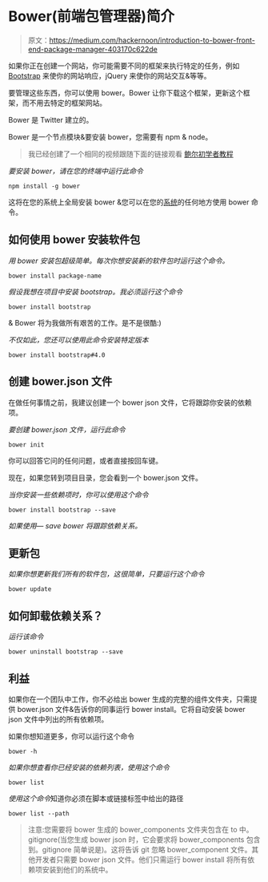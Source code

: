 # Bower(前端包管理器)简介

> 原文：<https://medium.com/hackernoon/introduction-to-bower-front-end-package-manager-403170c622de>

如果你正在创建一个网站，你可能需要不同的框架来执行特定的任务，例如 [Bootstrap](https://hackernoon.com/tagged/bootstrap) 来使你的网站响应，jQuery 来使你的网站交互&等等。

要管理这些东西，你可以使用 bower。Bower 让你下载这个框架，更新这个框架，而不用去特定的框架网站。

Bower 是 Twitter 建立的。

Bower 是一个节点模块&要安装 bower，您需要有 npm & node。

> 我已经创建了一个相同的视频跟随下面的链接观看
> [鲍尔初学者教程](https://www.youtube.com/watch?v=QaCnPr-ECuQ)

*要安装 bower，请在您的终端中运行此命令*

```
npm install -g bower
```

这将在您的系统上全局安装 bower &您可以在您的[系统](https://hackernoon.com/tagged/system)的任何地方使用 bower 命令。

## 如何使用 bower 安装软件包

*用 bower 安装包超级简单。每次你想安装新的软件包时运行这个命令。*

```
bower install package-name
```

*假设我想在项目中安装 bootstrap。我必须运行这个命令*

```
bower install bootstrap
```

& Bower 将为我做所有艰苦的工作。是不是很酷:)

*不仅如此，您还可以使用此命令安装特定版本*

```
bower install bootstrap#4.0
```

## 创建 bower.json 文件

在做任何事情之前，我建议创建一个 bower json 文件，它将跟踪你安装的依赖项。

*要创建 bower.json 文件，运行此命令*

```
bower init
```

你可以回答它问的任何问题，或者直接按回车键。

现在，如果您转到项目目录，您会看到一个 bower.json 文件。

*当你安装一些依赖项时，你可以使用这个命令*

```
bower install bootstrap --save
```

*如果使用— save bower 将跟踪依赖关系。*

## 更新包

*如果你想更新我们所有的软件包，这很简单，只要运行这个命令*

```
bower update
```

## 如何卸载依赖关系？

*运行该命令*

```
bower uninstall bootstrap --save
```

## 利益

如果你在一个团队中工作，你不必给出 bower 生成的完整的组件文件夹，只需提供 bower.json 文件&告诉你的同事运行 bower install。它将自动安装 bower json 文件中列出的所有依赖项。

如果你想知道更多，你可以运行这个命令

```
bower -h
```

*如果你想查看你已经安装的依赖列表，使用这个命令*

```
bower list
```

*使用这个命令*知道你必须在脚本或链接标签中给出的路径

```
bower list --path
```

> 注意:您需要将 bower 生成的 bower_components 文件夹包含在 to 中。gitignore(当您生成 bower json 时，它会要求将 bower_components 包含到。gitignore 简单说是)。这将告诉 git 忽略 bower_component 文件。其他开发者只需要 bower json 文件。他们只需运行 bower install 将所有依赖项安装到他们的系统中。